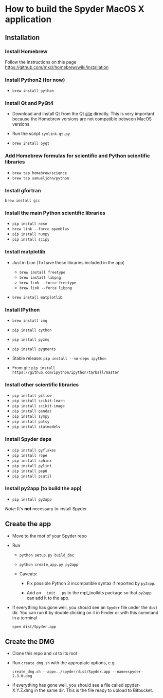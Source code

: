 
# How to build the Spyder MacOS X application

## Installation

### Install Homebrew

Follow the instructions on this page
https://github.com/mxcl/homebrew/wiki/installation

### Install Python2 (for now)

* `brew install python`

### Install Qt and PyQt4

* Download and install Qt from the Qt
  [site](http://qt-project.org/downloads) directly. This is very
  important because the Homebrew versions are not compatible between
  MacOS versions.

* Run the script `symlink-qt.py`

* `brew install pyqt`

### Add Homebrew formulas for scientific and Python scientific libraries

* `brew tap homebrew/science`
* `brew tap samueljohn/python`

### Install gfortran

`brew install gcc`

### Install the main Python scientific libraries

* `pip install nose`
* `brew link --force openblas`
* `pip install numpy`
* `pip install scipy`

### Install matplotlib

* Just in Lion (To have these libraries included in the app)

  * `brew install freetype`
  * `brew install libpng`
  * `brew link --force freetype`
  * `brew link --force libpng`

* `brew install matplotlib`

### Install IPython

* `brew install zmq`
* `pip install cython`
* `pip install pyzmq`
* `pip install pygments`

* Stable release: `pip install --no-deps ipython`
* From git: `pip install https://github.com/ipython/ipython/tarball/master`

### Install other scientific libraries

* `pip install pillow`
* `pip install scikit-learn`
* `pip install scikit-image`
* `pip install pandas`
* `pip install sympy`
* `pip install patsy`
* `pip install statmodels`

### Install Spyder deps

* `pip install pyflakes`
* `pip install rope`
* `pip install sphinx`
* `pip install pylint`
* `pip install pep8`
* `pip install psutil`

### Install py2app (to build the app)

* `pip install py2app`

*Note*: It's **not** necessary to install Spyder


## Create the app

* Move to the root of your Spyder repo

* Run
  
  * `python setup.py build_doc`
  * `python create_app.py py2app`

  * Caveats:

    * Fix possible Python 3 incompatible syntax if reported by
      `py2app`.

    * Add an `__init__.py` to the mpl_toolkits package so that
      `py2app` can add it to the app.

* If everything has gone well, you should see an `Spyder` file under
  the `dist` dir. You can run it by double clicking on it in Finder or
  with this command in a terminal

  `open dist/Spyder.app`


## Create the DMG

* Clone this repo and `cd` to its root

* Run `create_dmg.sh` with the appropiate options, e.g.

  `create_dmg.sh --app=../spyder/dist/Spyder.app --name=spyder-2.3.0.dmg`

* If everything has gone well, you should see a file called
  spyder-X.Y.Z.dmg in the same dir. This is the file ready to upload
  to Bitbucket.
